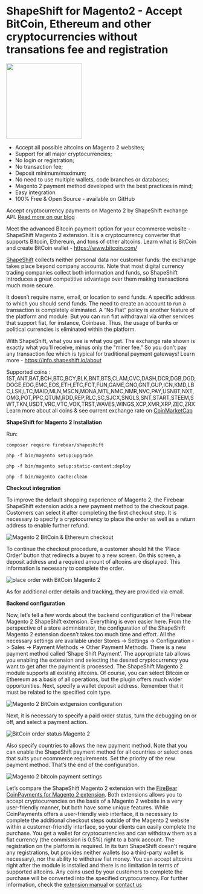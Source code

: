 # ShapeShift for Magento2 - Accept BitCoin, Ethereum and other cryptocurrencies without transations fee and registration

<img src="https://firebearstudio.com/blog/wp-content/uploads/2017/10/Firebear-ShapeShift.png" width="200" />

- Accept all possible altcoins on Magento 2 websites;
- Support for all major cryptocurrencies;
- No login or registration;
- No transaction fee;
- Deposit minimum/maximum;
- No need to use multiple wallets, code branches or databases;
- Magento 2 payment method developed with the best practices in mind; 
- Easy integration 
- 100% Free & Open Source - available on GitHub

Accept cryptocurrency payments on Magento 2 by ShapeShift exchange API. <a href="https://firebearstudio.com/blog/firebear-shapeshift-magento-2-extension.html">Read more on our blog</a> 

Meet the advanced Bitcoin payment option for your ecommerce website - ShapeShift Magento 2 extension. It is a cryptocurrency converter that supports Bitcoin, Ethereum, and tons of other altcoins. Learn what is BitCoin and create BitCoin wallet - https://www.bitcoin.com/ 

<a href="https://shapeshift.io" target="_blank">ShapeShift</a> collects neither personal data nor customer funds: the exchange takes place beyond company accounts. Note that most digital currency trading companies collect both information and funds, so ShapeShift introduces a great competitive advantage over them making transactions much more secure.

It doesn’t require name, email, or location to send funds. A specific address to which you should send funds. The need to create an account to run a transaction is completely eliminated.
A “No Fiat” policy is another feature of the platform and module. But you can run fiat withdrawal via other services that support fiat, for instance, Coinbase. Thus, the usage of banks or political currencies is eliminated within the platform.

With ShapeShift, what you see is what you get. The exchange rate shown is exactly what you'll receive, minus only the "miner fee." So you don't pay any transaction fee which is typical for traditional payment gateways! Learn more - https://info.shapeshift.io/about 

Supported coins : 1ST,ANT,BAT,BCH,BTC,BCY,BLK,BNT,BTS,CLAM,CVC,DASH,DCR,DGB,DGD,DOGE,EDG,EMC,EOS,ETH,ETC,FCT,FUN,GAME,GNO,GNT,GUP,ICN,KMD,LBC,LSK,LTC,MAID,MLN,MSCN,MONA,MTL,NMC,NMR,NVC,PAY,USNBT,NXT,OMG,POT,PPC,QTUM,RDD,REP,RLC,SC,SJCX,SNGLS,SNT,START,STEEM,SWT,TKN,USDT,VRC,VTC,VOX,TRST,WAVES,WINGS,XCP,XMR,XRP,ZEC,ZRX
Learn more about all coins & see current exchange rate on <a href="https://coinmarketcap.com/" target="_blank">CoinMarketCap</a>

<b>ShapeShift for Magento 2 Installation</b>

Run:
```
composer require firebear/shapeshift
```
``` 
php -f bin/magento setup:upgrade
```
```
php -f bin/magento setup:static-content:deploy
```
```
php -f bin/magento cache:clean
```
<b>Checkout integration</b>

To improve the default shopping experience of Magento 2, the Firebear ShapeShift extension adds a new payment method to the checkout page.  Customers can select it after completing the first checkout step. It is necessary to specify a cryptocurrency to place the order as well as a return address to enable further refund. 

<img src="https://firebearstudio.com/blog/wp-content/uploads/2017/10/Magento-2-ShapeShift-Checkout.gif" alt="Magento 2 BitCoin & Ethereum checkout" title="Accept BitCoin on Magento 2">

To continue the checkout procedure, a customer should hit the ‘Place Order’ button that redirects a buyer to a new screen. On this screen, a deposit address and a required amount of altcoins are displayed. This information is necessary to complete the order.

<img src="https://firebearstudio.com/blog/wp-content/uploads/2017/10/Magento-2-ShapeShift-Integration.jpg" alt="place order with BitCoin Magento 2" title="BitCoin integration Magento 2" />

As for additional order details and tracking, they are provided via email. 

<b>Backend configuration</b>

Now, let’s tell a few words about the backend configuration of the Firebear Magento 2 ShapeShift extension. Everything is even easier here. From the perspective of a store administrator, the configuration of the ShapeShift Magento 2 extension doesn’t takes too much time and effort. All the necessary settings are available under Stores -> Settings -> Configuration -> Sales -> Payment Methods -> Other Payment Methods. There is a new payment method called ‘Shape Shift Payment’. The appropriate tab allows you enabling the extension and selecting the desired cryptocurrency you want to get after the payment is processed. The ShapeShift Magento 2 module supports all existing altcoins. Of course, you can select Bitcoin or Ethereum as a basis of all operations, but the plugin offers much wider opportunities. Next, specify a wallet deposit address. Remember that it must be related to the specified coin type.

<img src="https://firebearstudio.com/blog/wp-content/uploads/2017/10/Magento-2-ShapeShift-Backend.gif" alt="Magento 2 BitCoin extgension configuration" title="Magento 2 admn bitcoin" />

Next, it is necessary to specify a paid order status, turn the debugging on or off, and select a payment action. 

<img src="https://firebearstudio.com/blog/wp-content/uploads/2017/10/Magento-2-ShapeShift-Order-Status.jpg" alt="BitCoin order status Magento 2" title="Ethereum integration Magento 2" />

Also specify countries to allows the new payment method. Note that you can enable the ShapeShift payment method for all countries or select ones that suits your ecommerce requirements. Set the priority of the new payment method. That’s the end of the configuration.

<img src="https://firebearstudio.com/blog/wp-content/uploads/2017/10/Magento-2-ShapeShift-Applicable-Countries.gif" alt="Magento 2 bitcoin payment settings" />

Let’s compare the ShapeShift Magento 2 extension with the <a href="https://firebearstudio.com/coinpayments-for-magento-2-bitcoin-ethereum-cryptocurrency.html">FireBear CoinPayments for Magento 2 extension</a>. Both extensions allows you to accept cryptocurrencies on the basis of a Magento 2 website in a very user-friendly manner, but both have some unique features. While CoinPayments offers a user-friendly web interface, it is necessary to complete the additional checkout steps outside of the Magento 2 website within a customer-friendly interface, so your clients can easily complete the purchase. You get a wallet for cryptocurrencies and can withdraw them as a fiat currency (the commission is 0.5%) right to a bank account. The registration on the platform is required. 
In its turn ShapeShift doesn't require any registrations, but provides neither wallets (so a third-party wallet is necessary), nor the ability to withdraw fiat money. You can accept altcoins right after the module is installed and there is no limitation in terms of supported altcoins. Any coins used by your customers to complete the purchase will be converted into the specified cryptocurrency. For further information, check the <a href="https://firebearstudio.com/blog/firebear-shapeshift-magento-2-extension-manual.html">extension manual</a> or <a href="https://firebearstudio.com/contacts">contact us</a> 



